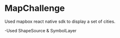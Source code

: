 # MapChallenge

Used mapbox react native sdk to display a set of cities.

-Used ShapeSource & SymbolLayer
